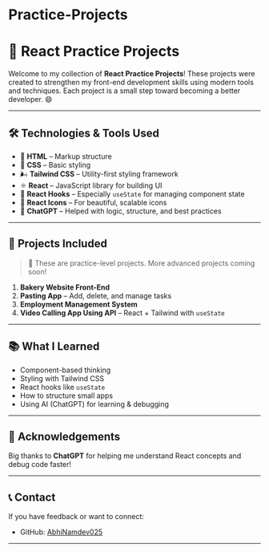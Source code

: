 # Practice-Projects
# 🚀 React Practice Projects

Welcome to my collection of **React Practice Projects**! These projects were created to strengthen my front-end development skills using modern tools and techniques. Each project is a small step toward becoming a better developer. 😄

---

## 🛠️ Technologies & Tools Used

- 🧱 **HTML** – Markup structure  
- 🎨 **CSS** – Basic styling  
- 🌬️ **Tailwind CSS** – Utility-first styling framework  
- ⚛️ **React** – JavaScript library for building UI  
- 🧠 **React Hooks** – Especially `useState` for managing component state  
- 🎯 **React Icons** – For beautiful, scalable icons  
- 💬 **ChatGPT** – Helped with logic, structure, and best practices

---

## 📁 Projects Included

> 🔧 These are practice-level projects. More advanced projects coming soon!

1. **Bakery Website Front-End** 
2. **Pasting App** – Add, delete, and manage tasks
3. **Employment Management System** 
4. **Video Calling App Using API** – React + Tailwind with `useState`
---

## 📚 What I Learned

- Component-based thinking
- Styling with Tailwind CSS
- React hooks like `useState`
- How to structure small apps
- Using AI (ChatGPT) for learning & debugging

---

## 🤖 Acknowledgements

Big thanks to **ChatGPT** for helping me understand React concepts and debug code faster!

---

## 📞 Contact

If you have feedback or want to connect:

- GitHub: [AbhiNamdev025](https://github.com/AbhiNamdev025)

---
